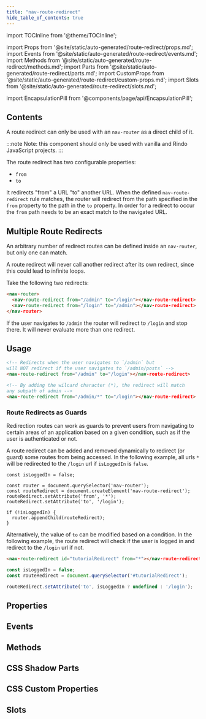 ```yaml
---
title: "nav-route-redirect"
hide_table_of_contents: true
---
```

import TOCInline from '@theme/TOCInline';

import Props from '@site/static/auto-generated/route-redirect/props.md';
import Events from '@site/static/auto-generated/route-redirect/events.md';
import Methods from '@site/static/auto-generated/route-redirect/methods.md';
import Parts from '@site/static/auto-generated/route-redirect/parts.md';
import CustomProps from '@site/static/auto-generated/route-redirect/custom-props.md';
import Slots from '@site/static/auto-generated/route-redirect/slots.md';

<head>
  <title>nav-route-redirect Plugin: Redirect 'from' a URL 'to' Another URL</title>
  <meta name="description" content="nav-route-redirect is used with as a direct child of an nav-router and redirects 'from' a URL 'to' another URL. Read to learn about the route redirect plugin." />
</head>

import EncapsulationPill from '@components/page/api/EncapsulationPill';


<h2 className="table-of-contents__title">Contents</h2>

<TOCInline
  toc={toc}
  maxHeadingLevel={2}
/>



A route redirect can only be used with an `nav-router` as a direct child of it.

:::note
 Note: this component should only be used with vanilla and Rindo JavaScript projects.
:::


The route redirect has two configurable properties:
 - `from`
 - `to`

It redirects "from" a URL "to" another URL. When the defined `nav-route-redirect` rule matches, the router will redirect from the path specified in the `from` property to the path in the `to` property. In order for a redirect to occur the `from` path needs to be an exact match to the navigated URL.


## Multiple Route Redirects

An arbitrary number of redirect routes can be defined inside an `nav-router`, but only one can match.

A route redirect will never call another redirect after its own redirect, since this could lead to infinite loops.

Take the following two redirects:

```html
<nav-router>
  <nav-route-redirect from="/admin" to="/login"></nav-route-redirect>
  <nav-route-redirect from="/login" to="/admin"></nav-route-redirect>
</nav-router>
```

If the user navigates to `/admin` the router will redirect to `/login` and stop there. It will never evaluate more than one redirect.




## Usage

```html
<!-- Redirects when the user navigates to `/admin` but
will NOT redirect if the user navigates to `/admin/posts` -->
<nav-route-redirect from="/admin" to="/login"></nav-route-redirect>

<!-- By adding the wilcard character (*), the redirect will match
any subpath of admin -->
<nav-route-redirect from="/admin/*" to="/login"></nav-route-redirect>
```

### Route Redirects as Guards

Redirection routes can work as guards to prevent users from navigating to certain areas of an application based on a given condition, such as if the user is authenticated or not.

A route redirect can be added and removed dynamically to redirect (or guard) some routes from being accessed. In the following example, all urls `*` will be redirected to the `/login` url if `isLoggedIn` is `false`.

```tsx
const isLoggedIn = false;

const router = document.querySelector('nav-router');
const routeRedirect = document.createElement('nav-route-redirect');
routeRedirect.setAttribute('from', '*');
routeRedirect.setAttribute('to', '/login');

if (!isLoggedIn) {
  router.appendChild(routeRedirect);
}
```

Alternatively, the value of `to` can be modified based on a condition. In the following example, the route redirect will check if the user is logged in and redirect to the `/login` url if not.

```html
<nav-route-redirect id="tutorialRedirect" from="*"></nav-route-redirect>
```

```javascript
const isLoggedIn = false;
const routeRedirect = document.querySelector('#tutorialRedirect');

routeRedirect.setAttribute('to', isLoggedIn ? undefined : '/login');
```

## Properties
<Props />

## Events
<Events />

## Methods
<Methods />

## CSS Shadow Parts
<Parts />

## CSS Custom Properties
<CustomProps />

## Slots
<Slots />